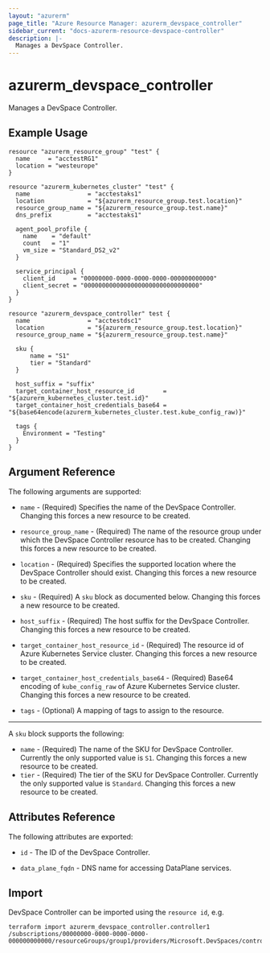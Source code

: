 ```yaml
---
layout: "azurerm"
page_title: "Azure Resource Manager: azurerm_devspace_controller"
sidebar_current: "docs-azurerm-resource-devspace-controller"
description: |-
  Manages a DevSpace Controller.
---
```


# azurerm_devspace_controller

Manages a DevSpace Controller.

## Example Usage

```hcl
resource "azurerm_resource_group" "test" {
  name     = "acctestRG1"
  location = "westeurope"
}

resource "azurerm_kubernetes_cluster" "test" {
  name                = "acctestaks1"
  location            = "${azurerm_resource_group.test.location}"
  resource_group_name = "${azurerm_resource_group.test.name}"
  dns_prefix          = "acctestaks1"

  agent_pool_profile {
    name    = "default"
    count   = "1"
    vm_size = "Standard_DS2_v2"
  }

  service_principal {
    client_id     = "00000000-0000-0000-0000-000000000000"
    client_secret = "00000000000000000000000000000000"
  }
}

resource "azurerm_devspace_controller" test {
  name                = "acctestdsc1"
  location            = "${azurerm_resource_group.test.location}"
  resource_group_name = "${azurerm_resource_group.test.name}"

  sku {
      name = "S1"
      tier = "Standard"
  }

  host_suffix = "suffix"
  target_container_host_resource_id        = "${azurerm_kubernetes_cluster.test.id}"
  target_container_host_credentials_base64 = "${base64encode(azurerm_kubernetes_cluster.test.kube_config_raw)}"

  tags {
    Environment = "Testing"
  }
}
```

## Argument Reference

The following arguments are supported:

* `name` - (Required) Specifies the name of the DevSpace Controller. Changing this forces a new resource to be created.

* `resource_group_name` - (Required) The name of the resource group under which the DevSpace Controller resource has to be created. Changing this forces a new resource to be created.

* `location` - (Required) Specifies the supported location where the DevSpace Controller should exist. Changing this forces a new resource to be created.

* `sku` - (Required) A `sku` block as documented below. Changing this forces a new resource to be created.

* `host_suffix` - (Required) The host suffix for the DevSpace Controller. Changing this forces a new resource to be created.

* `target_container_host_resource_id` - (Required) The resource id of Azure Kubernetes Service cluster. Changing this forces a new resource to be created.

* `target_container_host_credentials_base64` - (Required) Base64 encoding of `kube_config_raw` of Azure Kubernetes Service cluster. Changing this forces a new resource to be created.

* `tags` - (Optional) A mapping of tags to assign to the resource.

---

A `sku` block supports the following:

* `name` - (Required) The name of the SKU for DevSpace Controller. Currently the only supported value is `S1`. Changing this forces a new resource to be created.
* `tier` - (Required) The tier of the SKU for DevSpace Controller. Currently the only supported value is `Standard`. Changing this forces a new resource to be created.

## Attributes Reference

The following attributes are exported:

* `id` - The ID of the DevSpace Controller.

* `data_plane_fqdn` - DNS name for accessing DataPlane services.

## Import

DevSpace Controller can be imported using the `resource id`, e.g.

```shell
terraform import azurerm_devspace_controller.controller1 /subscriptions/00000000-0000-0000-0000-000000000000/resourceGroups/group1/providers/Microsoft.DevSpaces/controllers/controller1Name
```
